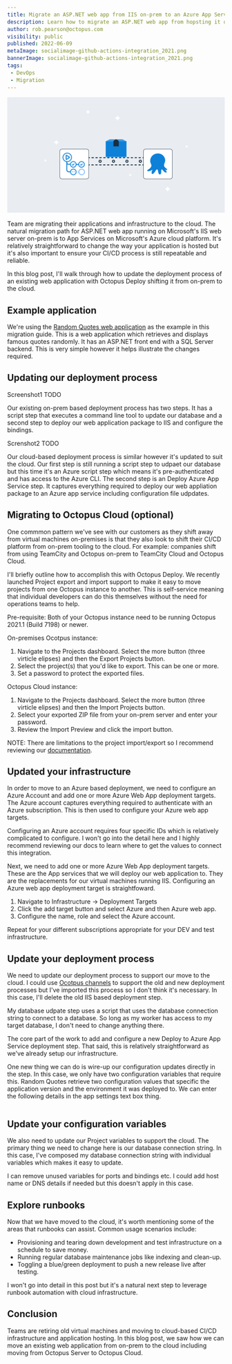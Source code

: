 ```yaml
---
title: Migrate an ASP.NET web app from IIS on-prem to an Azure App Service
description: Learn how to migrate an ASP.NET web app from hopsting it on-premon-premesis to an Azure App Service in the Cloud.
author: rob.pearson@octopus.com
visibility: public
published: 2022-06-09
metaImage: socialimage-github-actions-integration_2021.png
bannerImage: socialimage-github-actions-integration_2021.png
tags:
 - DevOps
 - Migration
---
```


![Migrate an ASP.NET web app from IIS on-prem to an Azure App Service](socialimage-github-actions-integration_2021.png)

Team are migrating their applications and infrastructure to the cloud. The natural migration path for ASP.NET web app running on Microsoft's IIS web server on-prem is to App Services on Microsoft's Azure cloud platform. It's relatively straightforward to change the way your application is hosted but it's also important to ensure your CI/CD process is still repeatable and reliable. 

In this blog post, I'll walk through how to update the deployment process of an existing web application with Octopus Deploy shifting it from on-prem to the cloud. 

## Example application

We're using the [Random Quotes web application](https://github.com/octopussamples/randomquotes) as the example in this migration guide. This is a web application which retrieves and displays famous quotes randomly. It has an ASP.NET front end with a SQL Server backend. This is very simple however it helps illustrate the changes required. 

## Updating our deployment process

Screenshot1 TODO

Our existing on-prem based deployment process has two steps. It has a script step that executes a command line tool to update our database and a second step to deploy our web application package to IIS and configure the bindings. 

Screnshot2 TODO

Our cloud-based deployment process is similar however it's updated to suit the cloud. Our first step is still running a script step to udpaet our database but this time it's an Azure script step which means it's pre-authenticated and has access to the Azure CLI. The second step is an Deploy Azure App Service step. It captures everything required to deploy our web appliation package to an Azure app service including configuration file udpdates.

## Migrating to Octopus Cloud (optional)

One commmon pattern we've see with our customers as they shift away from virtual machines on-premises is that they also look to shift their CI/CD platform from on-prem tooling to the cloud. For example: companies shift from using TeamCity and Octopus on-prem to TeamCity Cloud and Octopus Cloud. 

I'll briefly outline how to accomplish this with Octopus Deploy. We recently launched Project export and import support to make it easy to move projects from one Octopus instance to another. This is self-service meaning that individual developers can do this themselves without the need for operations teams to help. 

Pre-requisite: Both of your Octopus instance need to be running Octopus 2021.1 (Build 7198) or newer. 

On-premises Ocotpus instance:

1. Navigate to the Projects dashboard. Select the more button (three virticle elipses) and then the Export Projects button. 
2. Select the project(s) that you'd like to export. This can be one or more. 
3. Set a password to protect the exported files.

Octopus Cloud instance:

1. Navigate to the Projects dashboard. Select the more button (three virticle elipses) and then the Import Projects button. 
2. Select your exported ZIP file from your on-prem server and enter your password.
3. Review the Import Preview and click the import button.

NOTE: There are limitations to the project import/export so I recommend reviewing our [documentation](TODO).

## Updated your infrastructure

In order to move to an Azure based deployment, we need to configure an Azure Account and add one or more Azure Web App deployment targets. The Azure account captures everything required to authenticate with an Azure subscription. This is then used to configure your Azure web app targets. 

Configuring an Azure account requires four specific IDs which is relatively complicated to configure. I won't go into the detail here and I highly recommend reviewing our docs to learn where to get the values to connect this integration. 

Next, we need to add one or more Azure Web App deployment targets. These are the App services that we will deploy our web application to. They are the replacements for our virtual machines running IIS. Configuring an Azure web app deployment target is straightfoward.

1. Navigate to Infrastructure -> Deployment Targets
2. Click the add target button and select Azure and then Azure web app. 
3. Configure the name, role and select the Azure account.

Repeat for your different subscriptions appropriate for your DEV and test infrastructure.

## Update your deployment process

We need to update our deployment process to support our move to the cloud. I could use [Ocotpus channels](TODO) to support the old and new deployment processes but I've imported this process so I don't think it's necessary. In this case, I'll delete the old IIS based deployment step. 

My database udpate step uses a script that uses the database connection string to connect to a database. So long as my worker has access to my target database, I don't need to change anything there.

The core part of the work to add and configure a new Deploy to Azure App Service deployment step. That said, this is relatively straightforward as we've already setup our infrastructure. 

One new thing we can do is wire-up our configuration updates directly in the step. In this case, we only have two configuration variables that require this. Random Quotes retrieve two configuration values that specific the application version and the environment it was deployed to. We can enter the following details in the app settings text box thing.

```json

```


## Update your configuration variables

We also need to update our Project variables to support the cloud. The primary thing we need to change here is our database connection string. In this case, I've composed my database connection string with individual variables which makes it easy to update. 

I can remove unused variables for ports and bindings etc. I could add host name or DNS details if needed but this doesn't apply in this case. 

## Explore runbooks

Now that we have moved to the cloud, it's worth mentioning some of the areas that runbooks can assist. Common usage scenarios include: 
* Provisioning and tearing down development and test infrastructure on a schedule to save money.
* Running regular database maintenance jobs like indexing and clean-up.
* Toggling a blue/green deployment to push a new release live after testing.

I won't go into detail in this post but it's a natural next step to leverage runbook automation with cloud infrastructure.

## Conclusion

Teams are retiring old virtual machines and moving to cloud-based CI/CD infrastructure and application hosting. In this blog post, we saw how we can move an existing web application from on-prem to the cloud including moving from Octopus Server to Octopus Cloud. 